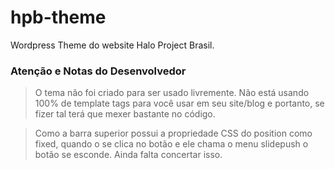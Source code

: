hpb-theme
=========

Wordpress Theme do website Halo Project Brasil.


### Atenção e Notas do Desenvolvedor
> O tema não foi criado para ser usado livremente. Não está usando 100% de template tags para você usar em seu site/blog e portanto, se fizer tal terá que mexer bastante no código.

> Como a barra superior possui a propriedade CSS do position como fixed, quando o se clica no botão e ele chama o menu slidepush o botão se esconde. Ainda falta concertar isso.
